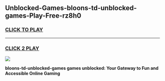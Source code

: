 
## Unblocked-Games-bloons-td-unblocked-games-Play-Free-rz8h0
<h3>
<a href="https://premium76.site?title=bloons-td-unblocked-games&ref=10A">CLICK TO PLAY</a></h3>
<hr>

<h3>
<a href="https://premium76.site?title=bloons-td-unblocked-games&ref=10A">CLICK 2 PLAY</a>
  
</h3>

<a href="https://premium76.site?title=bloons-td-unblocked-games&ref=10A"><img src="https://clearcache.store/games.png"></a>


**bloons-td-unblocked-games games unblocked: Your Gateway to Fun and Accessible Online Gaming**
